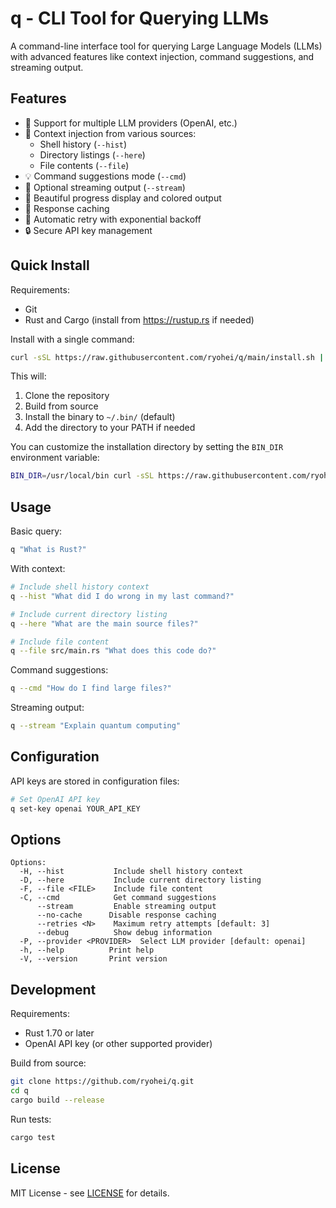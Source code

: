 # q - CLI Tool for Querying LLMs

A command-line interface tool for querying Large Language Models (LLMs) with advanced features like context injection, command suggestions, and streaming output.

## Features

- 🤖 Support for multiple LLM providers (OpenAI, etc.)
- 📝 Context injection from various sources:
  - Shell history (`--hist`)
  - Directory listings (`--here`)
  - File contents (`--file`)
- 💡 Command suggestions mode (`--cmd`)
- 🔄 Optional streaming output (`--stream`)
- 🎨 Beautiful progress display and colored output
- 💾 Response caching
- 🔁 Automatic retry with exponential backoff
- 🔒 Secure API key management

## Quick Install

Requirements:
- Git
- Rust and Cargo (install from https://rustup.rs if needed)

Install with a single command:

```bash
curl -sSL https://raw.githubusercontent.com/ryohei/q/main/install.sh | bash
```

This will:
1. Clone the repository
2. Build from source
3. Install the binary to `~/.bin/` (default)
4. Add the directory to your PATH if needed

You can customize the installation directory by setting the `BIN_DIR` environment variable:

```bash
BIN_DIR=/usr/local/bin curl -sSL https://raw.githubusercontent.com/ryohei/q/main/install.sh | bash
```

## Usage

Basic query:
```bash
q "What is Rust?"
```

With context:
```bash
# Include shell history context
q --hist "What did I do wrong in my last command?"

# Include current directory listing
q --here "What are the main source files?"

# Include file content
q --file src/main.rs "What does this code do?"
```

Command suggestions:
```bash
q --cmd "How do I find large files?"
```

Streaming output:
```bash
q --stream "Explain quantum computing"
```

## Configuration

API keys are stored in configuration files:
```bash
# Set OpenAI API key
q set-key openai YOUR_API_KEY
```

## Options

```
Options:
  -H, --hist           Include shell history context
  -D, --here           Include current directory listing
  -F, --file <FILE>    Include file content
  -C, --cmd            Get command suggestions
      --stream         Enable streaming output
      --no-cache      Disable response caching
      --retries <N>    Maximum retry attempts [default: 3]
      --debug          Show debug information
  -P, --provider <PROVIDER>  Select LLM provider [default: openai]
  -h, --help          Print help
  -V, --version       Print version
```

## Development

Requirements:
- Rust 1.70 or later
- OpenAI API key (or other supported provider)

Build from source:
```bash
git clone https://github.com/ryohei/q.git
cd q
cargo build --release
```

Run tests:
```bash
cargo test
```

## License

MIT License - see [LICENSE](LICENSE) for details.
